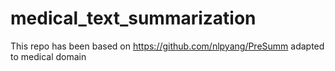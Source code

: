 # medical_text_summarization
This repo has been based on https://github.com/nlpyang/PreSumm adapted to medical domain
 
